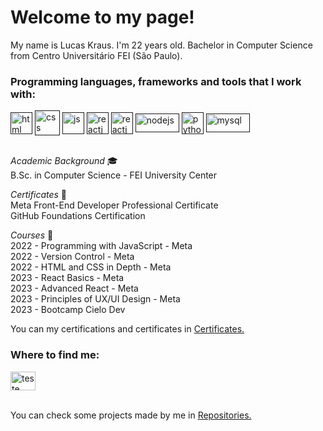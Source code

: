 <h1 align="left">Welcome to my page!</h1>

My name is Lucas Kraus. I'm 22 years old. Bachelor in Computer Science from Centro Universitário FEI (São Paulo).<br>

<h3 align="left">Programming languages, frameworks and tools that I work with:</h3>

<a href="" target="blank">
<img align="center" src="https://www.vectorlogo.zone/logos/w3_html5/w3_html5-icon.svg" alt="html" height="35" width="35" /></a> <a href="" target="blank">
<img align="center" src="https://www.vectorlogo.zone/logos/w3_css/w3_css-icon.svg" alt="css" height="40" width="40" /></a> <a href="" target="blank">
<img align="center" src="https://www.vectorlogo.zone/logos/javascript/javascript-vertical.svg" alt="js" height="35" width="35" /></a> <a href="" target="blank">
<img align="center" src="https://www.vectorlogo.zone/logos/reactjs/reactjs-icon.svg" alt="reactjs" height="35" width="35" /></a> <a href="" target="blank">
<img align="center" src="https://www.vectorlogo.zone/logos/vuejs/vuejs-icon.svg" alt="reactjs" height="35" width="35" /></a> <a href="" target="blank">
<img align="center" src="https://www.vectorlogo.zone/logos/nodejs/nodejs-horizontal.svg" alt="nodejs" height="30" width="70" /></a> <a href="" target="blank">
<img align="center" src="https://www.vectorlogo.zone/logos/python/python-icon.svg" alt="python" height="35" width="35" /></a> <a href="" target="blank">
<img align="center" src="https://www.vectorlogo.zone/logos/mysql/mysql-ar21.svg" alt="mysql" height="30" width="70" /></a>
<br>
<br>

*Academic Background* :mortar_board:
<br>
B.Sc. in Computer Science - FEI University Center <br>

*Certificates* 🥇
<br>
Meta Front-End Developer Professional Certificate <br>
GitHub Foundations Certification
































































*Courses* 📖
<br>
2022 - Programming with JavaScript - Meta
<br>
2022 - Version Control - Meta
<br>
2022 - HTML and CSS in Depth - Meta
<br>
2023 - React Basics - Meta
<br>
2023 - Advanced React - Meta
<br>
2023 - Principles of UX/UI Design - Meta
<br>
2023 - Bootcamp Cielo Dev
<br>

You can my certifications and certificates in <a href="https://github.com/lucaskraus/certificates">Certificates.</a>
<br>

<h3 align="left">Where to find me:</h3>

<a href="https://www.linkedin.com/in/lucas-kraus-monteiro-alves-00200b252/" target="blank"><img align="center" src="https://www.vectorlogo.zone/logos/linkedin/linkedin-icon.svg" alt="teste" height="30" width="40" /></a>
<br> 
<br>

You can check some projects made by me in <a href="https://github.com/lucaskraus?tab=repositories">Repositories.</a>

